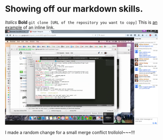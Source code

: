 # Showing off our markdown skills.
*Italics*
**Bold**
`git clone [URL of the repository you want to copy]`
This is [an example](http://www.google.com) of an inline link.
![Alt "Our screenshot"](imgs/gps-1-1-show-your-work.PNG)

I made a random change for a small merge conflict trollolol~~~!!!
